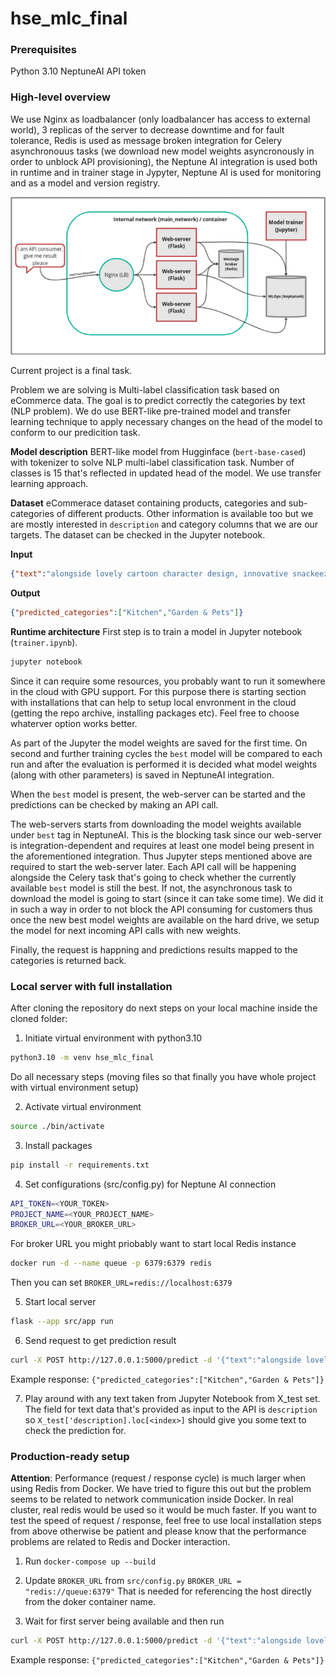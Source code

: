 # hse_mlc_final

### Prerequisites

Python 3.10
NeptuneAI API token

### High-level overview

We use Nginx as loadbalancer (only loadbalancer has access to external world), 3 replicas of the server to decrease downtime and for fault tolerance, Redis is used as message broken integration for Celery asynchronouus tasks (we download new model weights asyncronously in order to unblock API provisioning), the Neptune AI integration is used both in runtime and in trainer stage in Jypyter, Neptune AI is used for monitoring and as a model and version registry.

![Overview](docs/mlc_final.png)

Current project is a final task.

Problem we are solving is Multi-label classification task based on eCommerce data. The goal is to predict correctly the categories by text (NLP problem). We do use BERT-like pre-trained model and transfer learning technique to apply necessary changes on the head of the model to conform to our predicition task.

**Model description**
BERT-like model from Hugginface (`bert-base-cased`) with tokenizer to solve NLP multi-label classification task. Number of classes is 15 that's reflected in updated head of the model. We use transfer learning approach.

**Dataset**
eCommerace dataset containing products, categories and sub-categories of different products. Other information is available too but we are mostly interested in `description` and category columns that we are our targets.
The dataset can be checked in the Jupyter notebook.

**Input**
```json
{"text":"alongside lovely cartoon character design, innovative snackeez snacking solution allows drink water favourite snack one hand. cup stay perfectly sealed prevent spill keep snack fresh."}
```


**Output**
```json
{"predicted_categories":["Kitchen","Garden & Pets"]}
```

**Runtime architecture**
First step is to train a model in Jupyter notebook (`trainer.ipynb`).
```bash
jupyter notebook
```
Since it can require some resources, you probably want to run it somewhere in the cloud with GPU support. For this purpose there is starting section with installations that can help to setup local envronment in the cloud (getting the repo archive, installing packages etc).
Feel free to choose whaterver option works better.

As part of the Jupyter the model weights are saved for the first time. On second and further training cycles the `best` model will be compared to each run and after the evaluation is performed it is decided what model weights (along with other parameters) is saved in NeptuneAI integration.

When the `best` model is present, the web-server can be started and the predictions can be checked by making an API call.

The web-servers starts from downloading the model weights available under `best` tag in NeptuneAI. This is the blocking task since our web-server is integration-dependent and requires at least one model being present in the aforementioned integration. Thus Jupyter steps mentioned above are required to start the web-server later.
Each API call will be happening alongside the Celery task that's going to check whether the currently available `best` model is still the best. If not, the asynchronous task to download the model is going to start (since it can take some time). We did it in such a way in order to not block the API consuming for customers thus once the new best model weights are available on the hard drive, we setup the model for next incoming API calls with new weights.

Finally, the request is happning and predictions results mapped to the categories is returned back.

### Local server with full installation

After cloning the repository do next steps on your local machine inside the cloned folder:

1. Initiate virtual environment with python3.10
```bash
python3.10 -m venv hse_mlc_final
```
Do all necessary steps (moving files so that finally you have whole project with virtual environment setup)

2. Activate virtual environment
```bash
source ./bin/activate
```

3. Install packages
```bash
pip install -r requirements.txt
```

4. Set configurations (src/config.py) for Neptune AI connection
```bash
API_TOKEN=<YOUR_TOKEN>
PROJECT_NAME=<YOUR_PROJECT_NAME>
BROKER_URL=<YOUR_BROKER_URL>
```
For broker URL you might priobably want to start local Redis instance
```bash
docker run -d --name queue -p 6379:6379 redis
```
Then you can set `BROKER_URL=redis://localhost:6379`

5. Start local server
```bash
flask --app src/app run
```

6. Send request to get prediction result
```bash
curl -X POST http://127.0.0.1:5000/predict -d '{"text":"alongside lovely cartoon character design, innovative snackeez snacking solution allows drink water favourite snack one hand. cup stay perfectly sealed prevent spill keep snack fresh."}' -H 'Content-Type: application/json'
```
Example response: `{"predicted_categories":["Kitchen","Garden & Pets"]}`

7. Play around with any text taken from Jupyter Notebook from X_test set. The field for text data that's provided as input to the API is `description` so `X_test['description].loc[<index>]` should give you some text to check the prediction for.


### Production-ready setup
**Attention**: Performance (request / response cycle) is much larger when using Redis from Docker. We have tried to figure this out but the problem seems to be related to network communication inside Docker. In real cluster, real redis would be used so it would be much faster. If you want to test the speed of request / response, feel free to use local installation steps from above otherwise be patient and please know that the performance problems are related to Redis and Docker interaction.

1. Run `docker-compose up --build`

2. Update `BROKER_URL` from `src/config.py`
`BROKER_URL = "redis://queue:6379"`
That is needed for referencing the host directly from the doker container name.

3. Wait for first server being available and then run
```bash
curl -X POST http://127.0.0.1:5000/predict -d '{"text":"alongside lovely cartoon character design, innovative snackeez snacking solution allows drink water favourite snack one hand. cup stay perfectly sealed prevent spill keep snack fresh."}' -H 'Content-Type: application/json'
```
Example response: `{"predicted_categories":["Kitchen","Garden & Pets"]}`